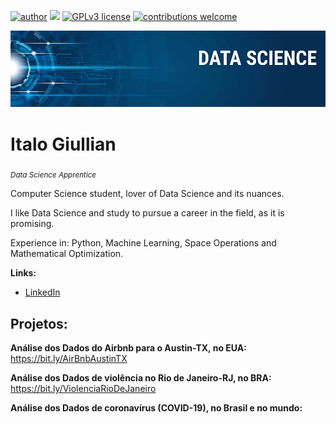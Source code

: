 [![author](https://img.shields.io/badge/author-italogiullian-red.svg)](https://www.linkedin.com/in/italo-giullian-30b30014b/) [![](https://img.shields.io/badge/python-3.7+-blue.svg)](https://www.python.org/downloads/release/python-365/) [![GPLv3 license](https://img.shields.io/badge/License-GPLv3-blue.svg)](http://perso.crans.org/besson/LICENSE.html) [![contributions welcome](https://img.shields.io/badge/contributions-welcome-brightgreen.svg?style=flat)](https://github.com/italoalbuq)

<p align="center">
  <img src="banner.png" >
</p>

# Italo Giullian
<sub>*Data Science Apprentice*</sub>

Computer Science student, lover of Data Science and its nuances.

I like Data Science and study to pursue a career in the field, as it is promising.

Experience in: Python, Machine Learning, Space Operations and Mathematical Optimization.

**Links:**
* [LinkedIn](https://www.linkedin.com/in/italo-giullian-30b30014b)


## Projetos:

**Análise dos Dados do Airbnb para o Austin-TX, no EUA:** https://bit.ly/AirBnbAustinTX

**Análise dos Dados de violência no Rio de Janeiro-RJ, no BRA:** https://bit.ly/ViolenciaRioDeJaneiro

**Análise dos Dados de coronavírus (COVID-19), no Brasil e no mundo:**
